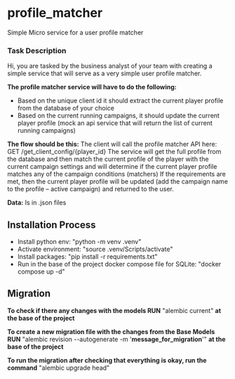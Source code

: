 # profile_matcher
Simple Micro service for a user profile matcher

### Task Description

Hi, you are tasked by the business analyst of your team with creating a simple service that will serve as a very simple user profile matcher.

**The profile matcher service will have to do the following:**
-	Based on the unique client id it should extract the current player profile from the database of your choice 
-	Based on the current running campaigns, it should update the current player profile (mock an api service that will return the list of current running campaigns) 

**The flow should be this:**
The client will call the profile matcher API here: GET /get_client_config/{player_id}
The service will get the full profile from the database and then match the current profile of the player with the current campaign settings and will determine if the current player profile matches any of the campaign conditions (matchers)
If the requirements are met, then the current player profile will be updated (add the campaign name to the profile – active campaign) and returned to the user.

**Data:**
Is in .json files


## Installation Process

- Install python env: "python -m venv .venv"
- Activate environment: "source .venv/Scripts/activate"
- Install packages: "pip install -r requirements.txt"
- Run in the base of the project docker compose file for SQLite: "docker compose up -d"


## Migration

**To check if there any changes with the models RUN** "alembic current" **at the base of the project**

**To create a new migration file with the changes from the Base Models RUN** "alembic revision --autogenerate -m '__message_for_migration__'" **at the base of the project**

**To run the migration after checking that everything is okay, run the command** "alembic upgrade head"
